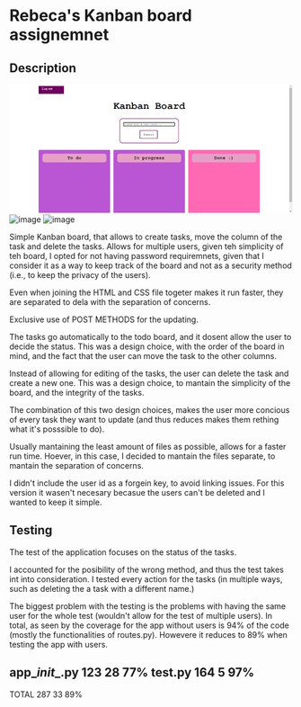 # Rebeca's Kanban board assignemnet 

## Description

![image](image.png)
![image](image2.png)
![image](image3.png)

Simple Kanban board, that allows to create tasks, move the column of the task and delete the tasks.
Allows for multiple users, given teh simplicity of teh board, I opted for not having password requiremnets, given that I consider it as a way to keep track of the board and not as a security method (i.e., to keep the privacy of the users).


Even when joining the HTML and CSS file togeter makes it run faster, they are separated to dela with the separation of concerns. 

Exclusive use of POST METHODS for the updating. 


The tasks go automatically to the todo board, and it dosent allow the user to decide the status. This was a design choice, with the order of the board in mind, and the fact that the user can move the task to the other columns.

Instead of allowing for editing of the tasks, the user can delete the task and create a new one. This was a design choice, to mantain the simplicity of the board, and the integrity of the tasks. 

The combination of this two design choices, makes the user more concious of every task they want to update (and thus reduces makes them rething what it's posssible to do).

Usually mantaining the least amount of files as possible, allows for a faster run time. Hoever, in this case, I decided to mantain the files separate, to mantain the separation of concerns.


I didn't include the user id as a forgein key, to avoid linking issues. For this version it wasen't necesary becasue the users can't be deleted and I wanted to keep it simple. 

## Testing
The test of the application focuses on the status of the tasks.

I accounted for the posibility of the wrong method, and thus the test takes int into consideration.
I tested every action for the tasks (in multiple ways, such as deleting the a task with a different name.)

The biggest problem with the testing is the problems with having the same user for the whole test (wouldn't allow for the test of multiple users). In total, as seen by the coverage for the app without users is 94% of the code (mostly the functionalities of routes.py). Howevere it reduces to 89% when testing the app with users. 

app\__init__.py     123     28    77%
test.py             164      5    97%
-------------------------------------
TOTAL               287     33    89%




